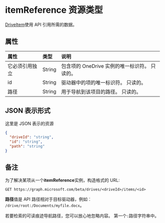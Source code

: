 # <a name="itemreference-resource-type"></a>itemReference 资源类型

 [DriveItem](driveitem.md)使用 API 引用所需的数据。

## <a name="properties"></a>属性

| 属性 | 类型   | 说明                                                                   |
|:---------|:-------|:------------------------------------------------------------------------------|
| 它必须引用独立  | String | 包含项的 OneDrive 实例的唯一标识符。 只读的。 |
| id       | String | 驱动器中的项的唯一标识符。 只读的。            |
| 路径     | String | 用于导航到该项目的路径。 只读的。                     |

## <a name="json-representation"></a>JSON 表示形式

这里是 JSON 表示的资源

<!-- {
  "blockType": "resource",
  "optionalProperties": [ "path" ],
  "@odata.type": "microsoft.graph.itemReference"
}-->

```json
{
  "driveId": "string",
  "id": "string",
  "path": "string"
}
```

## <a name="remarks"></a>备注

为了解决某项从一个**itemReference**实例，构造格式的 URL:

```http
GET https://graph.microsoft.com/beta/drives/<driveId>/items/<id>
```

**路径**值是 API 路径相对于目标驱动器，例如︰ `/drive/root:/Documents/myfile.docx`。

若要检索的可读痕迹导航路径，您可以放心地忽略内容。 第一个`:`路径字符串中。

<!-- uuid: 8fcb5dbc-d5aa-4681-8e31-b001d5168d79
2015-10-25 14:57:30 UTC -->
<!-- {
  "type": "#page.annotation",
  "description": "itemReference resource",
  "keywords": "",
  "section": "documentation",
  "tocPath": ""
}-->
